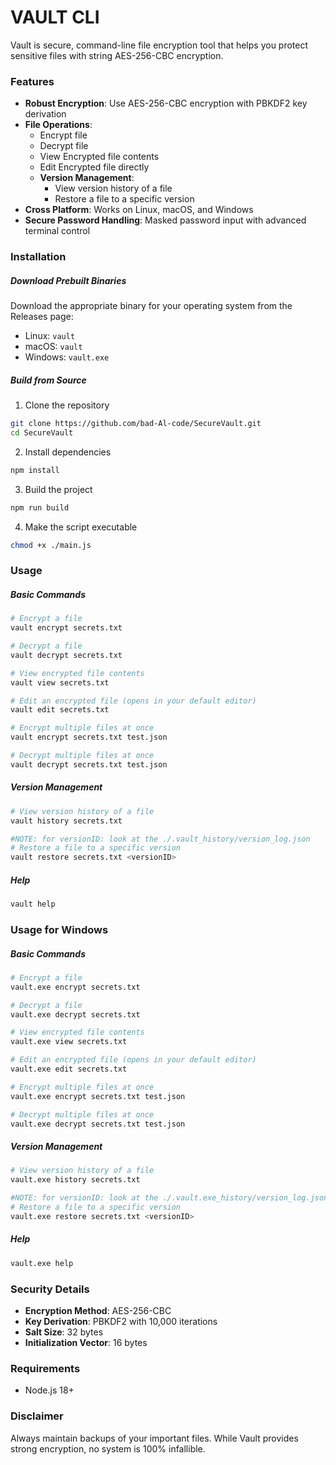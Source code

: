 # VAULT CLI

Vault is secure, command-line file encryption tool that helps you protect sensitive files with string AES-256-CBC encryption.

### Features

-   **Robust Encryption**: Use AES-256-CBC encryption with PBKDF2 key derivation
-   **File Operations**:
    -   Encrypt file
    -   Decrypt file
    -   View Encrypted file contents
    -   Edit Encrypted file directly
    -   **Version Management**:
        -   View version history of a file
        -   Restore a file to a specific version
-   **Cross Platform**: Works on Linux, macOS, and Windows
-   **Secure Password Handling**: Masked password input with advanced terminal control

### Installation

##### Download Prebuilt Binaries

Download the appropriate binary for your operating system from the Releases page:

-   Linux: `vault`
-   macOS: `vault`
-   Windows: `vault.exe`

##### Build from Source

1. Clone the repository

```bash
git clone https://github.com/bad-Al-code/SecureVault.git
cd SecureVault
```

2. Install dependencies

```bash
npm install
```

3. Build the project

```bash
npm run build
```

4. Make the script executable

```bash
chmod +x ./main.js
```

### Usage

##### Basic Commands

```bash
# Encrypt a file
vault encrypt secrets.txt

# Decrypt a file
vault decrypt secrets.txt

# View encrypted file contents
vault view secrets.txt

# Edit an encrypted file (opens in your default editor)
vault edit secrets.txt

# Encrypt multiple files at once
vault encrypt secrets.txt test.json

# Decrypt multiple files at once
vault decrypt secrets.txt test.json

```

##### Version Management

```bash
# View version history of a file
vault history secrets.txt

#NOTE: for versionID: look at the ./.vault_history/version_log.json
# Restore a file to a specific version
vault restore secrets.txt <versionID>
```

##### Help

```bash
vault help
```

### Usage for Windows

##### Basic Commands

```bash
# Encrypt a file
vault.exe encrypt secrets.txt

# Decrypt a file
vault.exe decrypt secrets.txt

# View encrypted file contents
vault.exe view secrets.txt

# Edit an encrypted file (opens in your default editor)
vault.exe edit secrets.txt

# Encrypt multiple files at once
vault.exe encrypt secrets.txt test.json

# Decrypt multiple files at once
vault.exe decrypt secrets.txt test.json

```

##### Version Management

```bash
# View version history of a file
vault.exe history secrets.txt

#NOTE: for versionID: look at the ./.vault.exe_history/version_log.json
# Restore a file to a specific version
vault.exe restore secrets.txt <versionID>
```

##### Help

```bash
vault.exe help
```

### Security Details

-   **Encryption Method**: AES-256-CBC
-   **Key Derivation**: PBKDF2 with 10,000 iterations
-   **Salt Size**: 32 bytes
-   **Initialization Vector**: 16 bytes

### Requirements

-   Node.js 18+

### Disclaimer

Always maintain backups of your important files. While Vault provides strong encryption, no system is 100% infallible.
